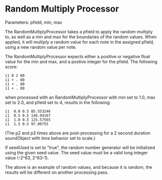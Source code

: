 Random Multiply Processor 
=========================

Parameters: pfield, min, max

The RandomMultiplyProcessor takes a pfield to apply the random multiply
to, as well as a min and max for the boundaries of the random values.
When applied, it will multiply a random value for each note in the
assigned pfield, using a new random value per note.

The RandomMultiplyProcessor expects either a positive or negative float
value for the min and max, and a postive integer for the pfield. The
following score:

    i1 0 2 80
    i1 + . 80
    i1 + . 80
    i1 + . 80

when processed with an RandomMultiplyProcessor with min set to 1.0, max
set to 2.0, and pfield set to 4, results in the following:

    i1  0.0 0.5 85.553246
    i1  0.5 0.5 148.94167
    i1  1.0 0.5 125.57565
    i1  1.5 0.5 97.00755

(The p2 and p3 times above are post-processing for a 2 second duration
soundObject with time behavior set to scale.)

If seedUsed is set to "true", the random number generator will be
initialized using the given seed value. The seed value must be a valid
long integer value (-2\^63, 2\^63-1).

The above is an example of random values, and because it is random, the
results will be different on another processing pass.
